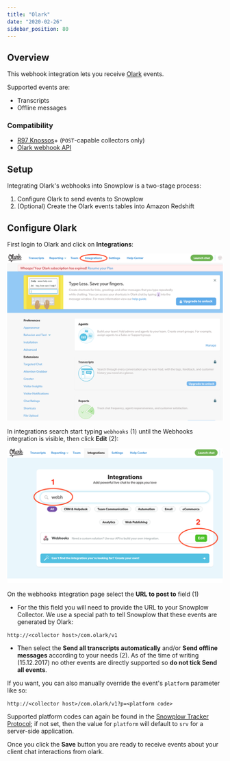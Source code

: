 ```yaml
---
title: "Olark"
date: "2020-02-26"
sidebar_position: 80
---
```


## Overview

This webhook integration lets you receive [Olark](https://www.olark.com/) events.

Supported events are:

- Transcripts
- Offline messages

### Compatibility

- [R97 Knossos](https://github.com/snowplow/snowplow/releases/tag/r97-knossos)\+ (`POST`\-capable collectors only)
- [Olark webhook API](https://www.olark.com/help/webhooks)

## Setup

Integrating Olark's webhooks into Snowplow is a two-stage process:

1. Configure Olark to send events to Snowplow
2. (Optional) Create the Olark events tables into Amazon Redshift

## [](https://github.com/snowplow/snowplow/wiki/Olark-webhook-setup#21-olark)Configure Olark

First login to Olark and click on **Integrations**:

![](images/olark-1.png)

In integrations search start typing `webhooks` (1) until the Webhooks integration is visible, then click **Edit** (2):

![](images/olark-2.png)

On the webhooks integration page select the **URL to post to** field (1)

- For the this field you will need to provide the URL to your Snowplow Collector. We use a special path to tell Snowplow that these events are generated by Olark:

```markup
http://<collector host>/com.olark/v1
```

- Then select the **Send all transcripts automatically** and/or **Send offline messages** according to your needs (2). As of the time of writing (15.12.2017) no other events are directly supported so **do not tick Send all events**.

If you want, you can also manually override the event's `platform` parameter like so:

```markup
http://<collector host>/com.olark/v1?p=<platform code>
```

Supported platform codes can again be found in the [Snowplow Tracker Protocol](/docs/migrated/collecting-data/collecting-from-own-applications/snowplow-tracker-protocol/); if not set, then the value for `platform` will default to `srv` for a server-side application.

Once you click the **Save** button you are ready to receive events about your client chat interactions from olark.

